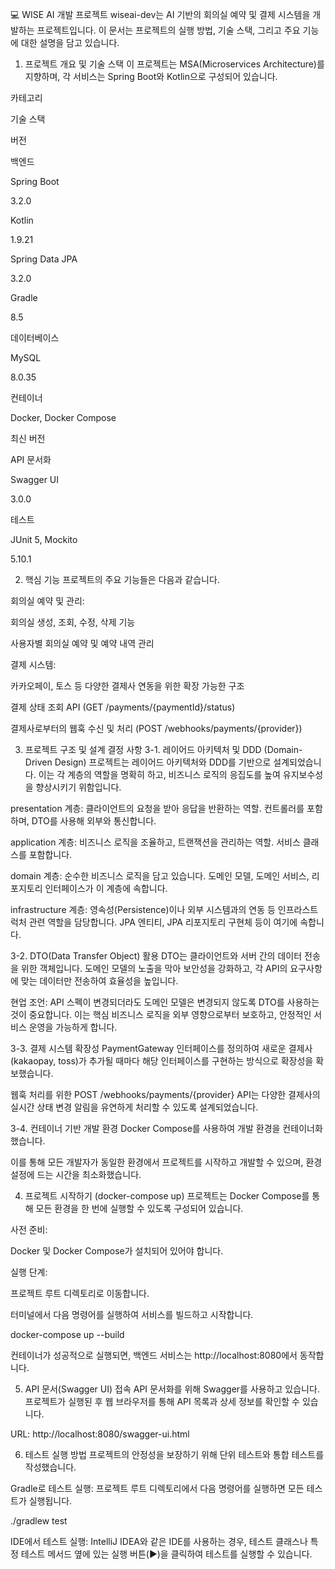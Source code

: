 💻 WISE AI 개발 프로젝트
wiseai-dev는 AI 기반의 회의실 예약 및 결제 시스템을 개발하는 프로젝트입니다. 이 문서는 프로젝트의 실행 방법, 기술 스택, 그리고 주요 기능에 대한 설명을 담고 있습니다.

1. 프로젝트 개요 및 기술 스택
이 프로젝트는 MSA(Microservices Architecture)를 지향하며, 각 서비스는 Spring Boot와 Kotlin으로 구성되어 있습니다.

카테고리

기술 스택

버전

백엔드

Spring Boot

3.2.0



Kotlin

1.9.21



Spring Data JPA

3.2.0



Gradle

8.5

데이터베이스

MySQL

8.0.35

컨테이너

Docker, Docker Compose

최신 버전

API 문서화

Swagger UI

3.0.0

테스트

JUnit 5, Mockito

5.10.1

2. 핵심 기능
프로젝트의 주요 기능들은 다음과 같습니다.

회의실 예약 및 관리:

회의실 생성, 조회, 수정, 삭제 기능

사용자별 회의실 예약 및 예약 내역 관리

결제 시스템:

카카오페이, 토스 등 다양한 결제사 연동을 위한 확장 가능한 구조

결제 상태 조회 API (GET /payments/{paymentId}/status)

결제사로부터의 웹훅 수신 및 처리 (POST /webhooks/payments/{provider})

3. 프로젝트 구조 및 설계 결정 사항
3-1. 레이어드 아키텍처 및 DDD (Domain-Driven Design)
프로젝트는 레이어드 아키텍처와 DDD를 기반으로 설계되었습니다. 이는 각 계층의 역할을 명확히 하고, 비즈니스 로직의 응집도를 높여 유지보수성을 향상시키기 위함입니다.

presentation 계층: 클라이언트의 요청을 받아 응답을 반환하는 역할. 컨트롤러를 포함하며, DTO를 사용해 외부와 통신합니다.

application 계층: 비즈니스 로직을 조율하고, 트랜잭션을 관리하는 역할. 서비스 클래스를 포함합니다.

domain 계층: 순수한 비즈니스 로직을 담고 있습니다. 도메인 모델, 도메인 서비스, 리포지토리 인터페이스가 이 계층에 속합니다.

infrastructure 계층: 영속성(Persistence)이나 외부 시스템과의 연동 등 인프라스트럭처 관련 역할을 담당합니다. JPA 엔티티, JPA 리포지토리 구현체 등이 여기에 속합니다.

3-2. DTO(Data Transfer Object) 활용
DTO는 클라이언트와 서버 간의 데이터 전송을 위한 객체입니다. 도메인 모델의 노출을 막아 보안성을 강화하고, 각 API의 요구사항에 맞는 데이터만 전송하여 효율성을 높입니다.

현업 조언: API 스펙이 변경되더라도 도메인 모델은 변경되지 않도록 DTO를 사용하는 것이 중요합니다. 이는 핵심 비즈니스 로직을 외부 영향으로부터 보호하고, 안정적인 서비스 운영을 가능하게 합니다.

3-3. 결제 시스템 확장성
PaymentGateway 인터페이스를 정의하여 새로운 결제사(kakaopay, toss)가 추가될 때마다 해당 인터페이스를 구현하는 방식으로 확장성을 확보했습니다.

웹훅 처리를 위한 POST /webhooks/payments/{provider} API는 다양한 결제사의 실시간 상태 변경 알림을 유연하게 처리할 수 있도록 설계되었습니다.

3-4. 컨테이너 기반 개발 환경
Docker Compose를 사용하여 개발 환경을 컨테이너화했습니다.

이를 통해 모든 개발자가 동일한 환경에서 프로젝트를 시작하고 개발할 수 있으며, 환경 설정에 드는 시간을 최소화했습니다.

4. 프로젝트 시작하기 (docker-compose up)
프로젝트는 Docker Compose를 통해 모든 환경을 한 번에 실행할 수 있도록 구성되어 있습니다.

사전 준비:

Docker 및 Docker Compose가 설치되어 있어야 합니다.

실행 단계:

프로젝트 루트 디렉토리로 이동합니다.

터미널에서 다음 명령어를 실행하여 서비스를 빌드하고 시작합니다.

docker-compose up --build

컨테이너가 성공적으로 실행되면, 백엔드 서비스는 http://localhost:8080에서 동작합니다.

5. API 문서(Swagger UI) 접속
API 문서화를 위해 Swagger를 사용하고 있습니다. 프로젝트가 실행된 후 웹 브라우저를 통해 API 목록과 상세 정보를 확인할 수 있습니다.

URL: http://localhost:8080/swagger-ui.html

6. 테스트 실행 방법
프로젝트의 안정성을 보장하기 위해 단위 테스트와 통합 테스트를 작성했습니다.

Gradle로 테스트 실행:
프로젝트 루트 디렉토리에서 다음 명령어를 실행하면 모든 테스트가 실행됩니다.

./gradlew test

IDE에서 테스트 실행:
IntelliJ IDEA와 같은 IDE를 사용하는 경우, 테스트 클래스나 특정 테스트 메서드 옆에 있는 실행 버튼(▶)을 클릭하여 테스트를 실행할 수 있습니다.
